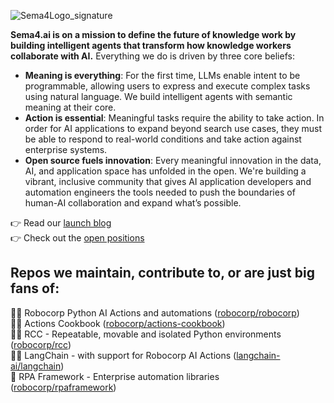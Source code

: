 ![Sema4Logo_signature](https://github.com/Sema4AI/sema4ai/assets/40179958/f9f28d89-0bac-4644-a6ea-b505068aa5b7)

**Sema4.ai is on a mission to define the future of knowledge work by building intelligent agents that transform how knowledge workers collaborate with AI.** Everything we do is driven by three core beliefs:

- **Meaning is everything**: For the first time, LLMs enable intent to be programmable, allowing users to express and execute complex tasks using natural language. We build intelligent agents with semantic meaning at their core.
- **Action is essential**: Meaningful tasks require the ability to take action. In order for AI applications to expand beyond search use cases, they must be able to respond to real-world conditions and take action against enterprise systems.
- **Open source fuels innovation**: Every meaningful innovation in the data, AI, and application space has unfolded in the open. We're building a vibrant, inclusive community that gives AI application developers and automation engineers the tools needed to push the boundaries of human-AI collaboration and expand what’s possible.

👉 Read our [launch blog](https://www.linkedin.com/pulse/sema4ai-raises-305-million-bring-open-source-powered-ai-mission-critical-i8wsc)</br>
👉 Check out the [open positions](https://sema4.teamtailor.com/)

## Repos we maintain, contribute to, or are just big fans of:

👩‍💻 Robocorp Python AI Actions and automations ([robocorp/robocorp](https://github.com/robocorp/robocorp))</br>
🧑‍🍳 Actions Cookbook ([robocorp/actions-cookbook](https://github.com/robocorp/actions-cookbook))</br>
👨‍💻 RCC - Repeatable, movable and isolated Python environments ([robocorp/rcc](https://github.com/robocorp/rcc))</br>
🧑‍💻 LangChain - with support for Robocorp AI Actions ([langchain-ai/langchain](https://github.com/langchain-ai/langchain))</br>
🤖 RPA Framework - Enterprise automation libraries ([robocorp/rpaframework](https://github.com/robocorp/rpaframework))
